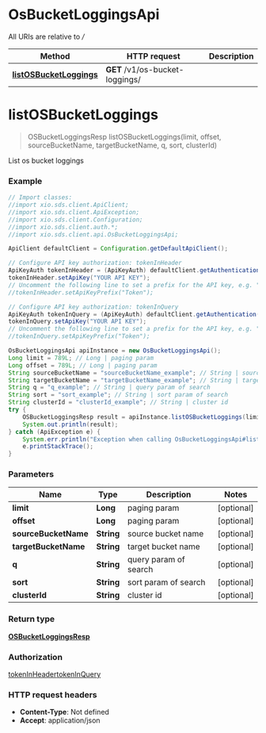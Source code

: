 # OsBucketLoggingsApi

All URIs are relative to */*

Method | HTTP request | Description
------------- | ------------- | -------------
[**listOSBucketLoggings**](OsBucketLoggingsApi.md#listOSBucketLoggings) | **GET** /v1/os-bucket-loggings/ | 

<a name="listOSBucketLoggings"></a>
# **listOSBucketLoggings**
> OSBucketLoggingsResp listOSBucketLoggings(limit, offset, sourceBucketName, targetBucketName, q, sort, clusterId)



List os bucket loggings

### Example
```java
// Import classes:
//import xio.sds.client.ApiClient;
//import xio.sds.client.ApiException;
//import xio.sds.client.Configuration;
//import xio.sds.client.auth.*;
//import xio.sds.client.api.OsBucketLoggingsApi;

ApiClient defaultClient = Configuration.getDefaultApiClient();

// Configure API key authorization: tokenInHeader
ApiKeyAuth tokenInHeader = (ApiKeyAuth) defaultClient.getAuthentication("tokenInHeader");
tokenInHeader.setApiKey("YOUR API KEY");
// Uncomment the following line to set a prefix for the API key, e.g. "Token" (defaults to null)
//tokenInHeader.setApiKeyPrefix("Token");

// Configure API key authorization: tokenInQuery
ApiKeyAuth tokenInQuery = (ApiKeyAuth) defaultClient.getAuthentication("tokenInQuery");
tokenInQuery.setApiKey("YOUR API KEY");
// Uncomment the following line to set a prefix for the API key, e.g. "Token" (defaults to null)
//tokenInQuery.setApiKeyPrefix("Token");

OsBucketLoggingsApi apiInstance = new OsBucketLoggingsApi();
Long limit = 789L; // Long | paging param
Long offset = 789L; // Long | paging param
String sourceBucketName = "sourceBucketName_example"; // String | source bucket name
String targetBucketName = "targetBucketName_example"; // String | target bucket name
String q = "q_example"; // String | query param of search
String sort = "sort_example"; // String | sort param of search
String clusterId = "clusterId_example"; // String | cluster id
try {
    OSBucketLoggingsResp result = apiInstance.listOSBucketLoggings(limit, offset, sourceBucketName, targetBucketName, q, sort, clusterId);
    System.out.println(result);
} catch (ApiException e) {
    System.err.println("Exception when calling OsBucketLoggingsApi#listOSBucketLoggings");
    e.printStackTrace();
}
```

### Parameters

Name | Type | Description  | Notes
------------- | ------------- | ------------- | -------------
 **limit** | **Long**| paging param | [optional]
 **offset** | **Long**| paging param | [optional]
 **sourceBucketName** | **String**| source bucket name | [optional]
 **targetBucketName** | **String**| target bucket name | [optional]
 **q** | **String**| query param of search | [optional]
 **sort** | **String**| sort param of search | [optional]
 **clusterId** | **String**| cluster id | [optional]

### Return type

[**OSBucketLoggingsResp**](OSBucketLoggingsResp.md)

### Authorization

[tokenInHeader](../README.md#tokenInHeader)[tokenInQuery](../README.md#tokenInQuery)

### HTTP request headers

 - **Content-Type**: Not defined
 - **Accept**: application/json

